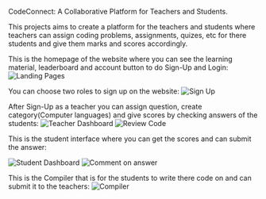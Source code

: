CodeConnect: A Collaborative Platform for Teachers and Students.

This projects aims to create a platform for the teachers and students where teachers can assign coding problems, assignments, quizes, etc for there  students and give them marks and scores accordingly.

This is the homepage of the website where you can see the learning material, leaderboard and account button to do Sign-Up and Login: 
![Landing Pages](https://github.com/Aadarsham/CodeConnect-Colaborative-Platform/assets/121338744/eb90672e-e802-4fc7-8a17-4d9fbf0410d4)

You can choose two roles to sign up on the website:
![Sign Up](https://github.com/Aadarsham/CodeConnect-Colaborative-Platform/assets/121338744/4e82b29b-2621-4716-aa4d-62e2e43b624d)

After Sign-Up as a teacher you can assign question, create category(Computer languages) and give scores by checking answers of the students: 
![Teacher Dashboard](https://github.com/Aadarsham/CodeConnect-Colaborative-Platform/assets/121338744/a8f8b11e-07a1-474d-8b21-f10096426985)
![Review Code](https://github.com/Aadarsham/CodeConnect-Colaborative-Platform/assets/121338744/1ca05526-706d-46d7-80d9-88aedd4f902b)

This is the student interface where you can get the scores and can submit the answer: 

![Student Dashboard](https://github.com/Aadarsham/CodeConnect-Colaborative-Platform/assets/121338744/5889456c-4d9f-4f97-95e0-10e3dc99fcb2)
![Comment on answer](https://github.com/Aadarsham/CodeConnect-Colaborative-Platform/assets/121338744/c5c524bc-b0b4-4577-a4e9-e27547644f6a)

This is the Compiler that is for the students to write there code on and can submit it to the teachers: 
![Compiler](https://github.com/Aadarsham/CodeConnect-Colaborative-Platform/assets/121338744/16a5b794-f373-4e8d-8861-10be9d62d6fe)
